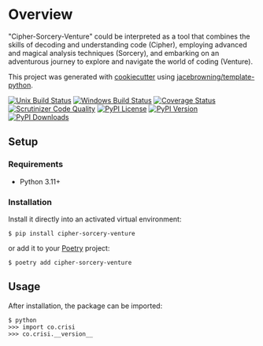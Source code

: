 # Overview

"Cipher-Sorcery-Venture" could be interpreted as a tool that combines the skills of decoding and understanding code (Cipher), employing advanced and magical analysis techniques (Sorcery), and embarking on an adventurous journey to explore and navigate the world of coding (Venture).

This project was generated with [cookiecutter](https://github.com/audreyr/cookiecutter) using [jacebrowning/template-python](https://github.com/jacebrowning/template-python).

[![Unix Build Status](https://img.shields.io/github/actions/workflow/status/crisywini/cipher-sorcery-venture/main.yml?branch=main&label=linux)](https://github.com/crisywini/cipher-sorcery-venture/actions)
[![Windows Build Status](https://img.shields.io/appveyor/ci/crisywini/cipher-sorcery-venture.svg?label=windows)](https://ci.appveyor.com/project/crisywini/cipher-sorcery-venture)
[![Coverage Status](https://img.shields.io/codecov/c/gh/crisywini/cipher-sorcery-venture)](https://codecov.io/gh/crisywini/cipher-sorcery-venture)
[![Scrutinizer Code Quality](https://img.shields.io/scrutinizer/g/crisywini/cipher-sorcery-venture.svg)](https://scrutinizer-ci.com/g/crisywini/cipher-sorcery-venture)
[![PyPI License](https://img.shields.io/pypi/l/cipher-sorcery-venture.svg)](https://pypi.org/project/cipher-sorcery-venture)
[![PyPI Version](https://img.shields.io/pypi/v/cipher-sorcery-venture.svg)](https://pypi.org/project/cipher-sorcery-venture)
[![PyPI Downloads](https://img.shields.io/pypi/dm/cipher-sorcery-venture.svg?color=orange)](https://pypistats.org/packages/cipher-sorcery-venture)

## Setup

### Requirements

* Python 3.11+

### Installation

Install it directly into an activated virtual environment:

```text
$ pip install cipher-sorcery-venture
```

or add it to your [Poetry](https://poetry.eustace.io/) project:

```text
$ poetry add cipher-sorcery-venture
```

## Usage

After installation, the package can be imported:

```text
$ python
>>> import co.crisi
>>> co.crisi.__version__
```
